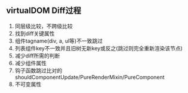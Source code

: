 ## virtualDOM Diff过程
1. 同层级比较，不跨级比较
2. 找到diff关键属性
  1. 组件tagname(div, a, ul等)不一致跳过
  2. 列表组件key不一致并且旧树无新key或反之(跳过则完全重新渲染该节点)
3. 减少diff所需的判断
  1. 减少组件属性
  2. 钩子函数跳过比对的shouldComponentUpdate/PureRenderMixin/PureComponent
  3. 不可变属性